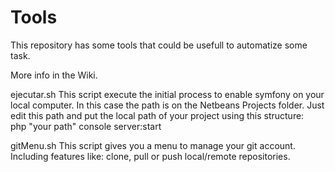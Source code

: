 # Tools
This repository has some tools that could be usefull to automatize some task.

More info in the Wiki.

ejecutar.sh
              This script execute the initial process to enable symfony on your local computer. In this case the path is on the Netbeans Projects folder. Just edit this path and put the local path of your project using this structure:              
            php "your path" console server:start
            
gitMenu.sh
This script gives you a menu to manage your git account. Including features like: clone, pull or push local/remote repositories.


